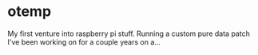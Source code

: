 # otemp
My first venture into raspberry pi stuff. Running a custom pure data patch I've been working on for a couple years on a…
